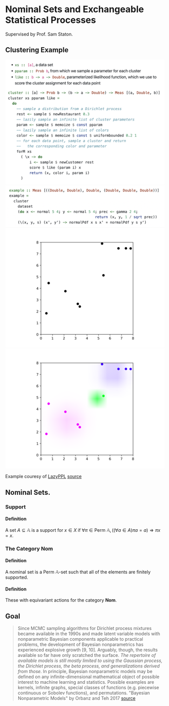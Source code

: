 # Nominal Sets and Exchangeable Statistical Processes

Supervised by Prof. Sam Staton.

## Clustering Example

![](generator.png)
![](instance.png)
![](dataset.svg)
![](map.svg)

Example couresy of [LazyPPL](https://lazyppl.bitbucket.io) [source](https://lazyppl.bitbucket.io/ClusteringDemo.html)

## Nominal Sets.

### Support
#### Definition

A set $A \subseteq \mathbb{A}$ is a support for $x \in X$ if $\forall \pi \in \text{Perm } \mathbb{A}, ((\forall a \in A) \pi a = a) \Rightarrow \pi x = x$.

### The Category Nom
#### Definition

A nominal set is a $\text{Perm } \mathbb{A}$-set such that all of the elements are finitely supported.

#### Definition

These with equivariant actions for the category $\textbf{Nom}$.

## Goal

> Since MCMC sampling algorithms for Dirichlet process mixtures became available in the 1990s and made latent variable models with nonparametric Bayesian components applicable to practical problems, the development of Bayesian nonparametrics has experienced explosive growth [9, 10]. Arguably, though, the results available so far have only scratched the surface. *The repertoire of available models is still mostly limited to using the Gaussian process, the Dirichlet process, the beta process, and generalizations derived from those.* In principle, Bayesian nonparametric models may be defined on any infinite-dimensional mathematical object of possible interest to machine learning and statistics. Possible examples are kernels, infinite graphs, special classes of functions (e.g. piecewise continuous or Sobolev functions), and permutations.
"Bayesian Nonparametric Models" by Orbanz and Teh 2017 [source](https://link.springer.com/referenceworkentry/10.1007/978-1-4899-7687-1_928)
